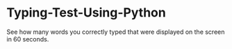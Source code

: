 # Typing-Test-Using-Python
See how many words you correctly typed that were displayed on the screen in 60 seconds.
